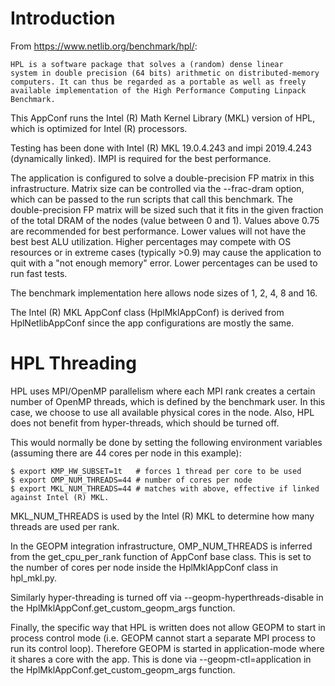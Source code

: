 # Introduction

From https://www.netlib.org/benchmark/hpl/:

    HPL is a software package that solves a (random) dense linear
    system in double precision (64 bits) arithmetic on distributed-memory
    computers. It can thus be regarded as a portable as well as freely
    available implementation of the High Performance Computing Linpack Benchmark.

This AppConf runs the Intel (R) Math Kernel Library (MKL) version of HPL, which is
optimized for Intel (R) processors.

Testing has been done with Intel (R) MKL 19.0.4.243 and impi 2019.4.243 (dynamically linked).
IMPI is required for the best performance.

The application is configured to solve a double-precision FP matrix in this infrastructure.
Matrix size can be controlled via the --frac-dram option, which can be passed to the run
scripts that call this benchmark. The double-precision FP matrix will be sized such that
it fits in the given fraction of the total DRAM of the nodes (value between 0 and 1).
Values above 0.75 are recommended for best performance. Lower values will not have the best
best ALU utilization. Higher percentages may compete with OS resources or in extreme
cases (typically >0.9) may cause the application to quit with a "not enough memory" error.
Lower percentages can be used to run fast tests.

The benchmark implementation here allows node sizes of 1, 2, 4, 8 and 16.

The Intel (R) MKL AppConf class (HplMklAppConf) is derived from HplNetlibAppConf since
the app configurations are mostly the same.

# HPL Threading

HPL uses MPI/OpenMP parallelism where each MPI rank creates a certain number
of OpenMP threads, which is defined by the benchmark user. In this case,
we choose to use all available physical cores in the node. Also, HPL does not
benefit from hyper-threads, which should be turned off.

This would normally be done by setting the following environment variables
(assuming there are 44 cores per node in this example):

    $ export KMP_HW_SUBSET=1t   # forces 1 thread per core to be used
    $ export OMP_NUM_THREADS=44 # number of cores per node
    $ export MKL_NUM_THREADS=44 # matches with above, effective if linked against Intel (R) MKL.

MKL_NUM_THREADS is used by the Intel (R) MKL to determine how many threads
are used per rank.

In the GEOPM integration infrastructure, OMP_NUM_THREADS is inferred from
the get_cpu_per_rank function of AppConf base class. This is set to the number of
cores per node inside the HplMklAppConf class in hpl_mkl.py.

Similarly hyper-threading is turned off via --geopm-hyperthreads-disable in the
HplMklAppConf.get_custom_geopm_args function.

Finally, the specific way that HPL is written does not allow GEOPM to start in
process control mode (i.e. GEOPM cannot start a separate MPI process to
run its control loop). Therefore GEOPM is started in application-mode where it
shares a core with the app. This is done via --geopm-ctl=application in the
HplMklAppConf.get_custom_geopm_args function.